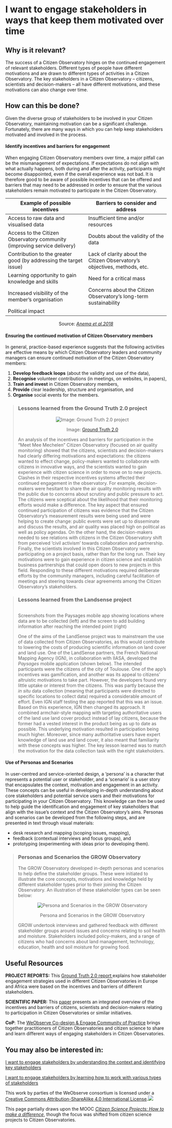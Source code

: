 # I want to engage stakeholders in ways that keep them motivated over time

## Why is it relevant?

The success of a Citizen Observatory hinges on the continued engagement of relevant stakeholders. Different types of people have different motivations and are drawn to different types of activities in a Citizen Observatory. The key stakeholders in a Citizen Observatory – citizens, scientists and decision-makers – all have different motivations, and these motivations can also change over time.

## How can this be done?

Given the diverse group of stakeholders to be involved in your Citizen Observatory, maintaining motivation can be a significant challenge. Fortunately, there are many ways in which you can help keep stakeholders motivated and involved in the process.

#### **Identify incentives and barriers for engagement**

When engaging Citizen Observatory members over time, a major pitfall can be the mismanagement of expectations. If expectations do not align with what actually happens, both during and after the activity, participants might become disappointed, even if the overall experience was not bad. It is therefore good to be aware of possible incentives that can be offered and barriers that may need to be addressed in order to ensure that the various stakeholders remain motivated to participate in the Citizen Observatory.

| Example of possible incentives                                           | Barriers to consider and address                                          |
| ------------------------------------------------------------------------ | ------------------------------------------------------------------------- |
| Access to raw data and visualised data                                   | Insufficient time and/or resources                                        |
| Access to the Citizen Observatory community (improving service delivery) | Doubts about the validity of the data                                     |
| Contribution to the greater good (by addressing the target issue)        | Lack of clarity about the Citizen Observatory’s objectives, methods, etc. |
| Learning opportunity to gain knowledge and skills                        | Need for a critical mass                                                  |
| Increased visibility of the member’s organisation                        | Concerns about the Citizen Observatory’s long-term sustainability         |
| Political impact                                                         |                                                                           |

<p align="center">Source: <a href="https://gt20.eu/wp-content/uploads/2020/06/GT2.0-D1.4-Updated-Engagement-Strategy_final.pdf"><em>Anema et al.2018</em></a></p>

#### **Ensuring the continued motivation of Citizen Observatory members**

In general, practice-based experience suggests that the following activities are effective means by which Citizen Observatory leaders and community managers can ensure continued motivation of the Citizen Observatory members:

1. **Develop feedback loops** (about the validity and use of the data),
2. **Recognise** volunteer contributions (in meetings, on websites, in papers),
3. **Train and invest** in Citizen Observatory members,
4. **Provide** clear leadership, structure and organisation, and
5. **Organise** social events for the members.

> ### Lessons learned from the Ground Truth 2.0 project
>
> <p align="center"><img src="https://www.weobserve.eu/wp-content/uploads/2021/03/Cookbook15.png" alt="Image: Ground Truth 2.0 project" data-size="original"></p>
>
> <p align="center">Image: <a href="https://gt20.eu/wp-content/uploads/2020/06/GT2.0-D1.8-Updated-report-on-incentives-and-barriers-Final-submission.pdf"> Ground Truth 2.0</a></p>
>
> An analysis of the incentives and barriers for participation in the “Meet Mee Mechelen” Citizen Observatory (focused on air quality monitoring) showed that the citizens, scientists and decision-makers had clearly differing motivations and expectations: the citizens wanted to effect change, policy-makers wanted to collaborate with citizens in innovative ways, and the scientists wanted to gain experience with citizen science in order to move on to new projects. Clashes in their respective incentives systems affected their continued engagement in the observatory. For example, decision-makers were hesitant to share the air quality monitoring results with the public due to concerns about scrutiny and public pressure to act. The citizens were sceptical about the likelihood that their monitoring efforts would make a difference. The key aspect that ensured continued participation of citizens was evidence that the Citizen Observatory’s measurement results were being used and were helping to create change: public events were set up to disseminate and discuss the results, and air quality was placed high on political as well as policy agendas. On the other hand, the decision-makers needed to see relations with citizens in the Citizen Observatory shift from perceived ‘civil activism’ towards collaboration and partnership. Finally, the scientists involved in this Citizen Observatory were participating on a project basis, rather than for the long run. Their key motivations were to gain experience in citizen science and establish business partnerships that could open doors to new projects in this field. Responding to these different motivations required deliberate efforts by the community managers, including careful facilitation of meetings and steering towards clear agreements among the Citizen Observatory’s stakeholders.

> ### Lessons learned from the Landsense project
>
> <p align="center"><img src="https://www.weobserve.eu/wp-content/uploads/2021/03/WO-CB-Landsense.png" alt=""></p>
>
> Screenshots from the Paysages mobile app showing locations where data are to be collected (left) and the screen to add building information after reaching the intended point (right)
>
> One of the aims of the LandSense project was to mainstream the use of data collected from Citizen Observatories, as this would contribute to lowering the costs of producing scientific information on land cover and land use. One of the LandSense partners, the French National Mapping Agency (IGN), in collaboration with IIASA, developed the _Paysages_ mobile application (shown below). The intended participants were the citizens of the city of Toulouse. One of the app’s incentives was gamification, and another was its appeal to citizens’ altruistic motivations to take part. However, the developers found very little uptake or interest from the citizens. This was partly because the _in situ_ data collection (meaning that participants were directed to specific locations to collect data) required a considerable amount of effort. Even IGN staff testing the app reported that this was an issue. Based on this experience, IGN then changed its approach. It combined armchair-style mapping with targeting authoritative users of the land use land cover product instead of lay citizens, because the former had a vested interest in the product being as up to date as possible. This underlying motivation resulted in participation being much higher. Moreover, since many authoritative users have expert knowledge of land use and land cover, it also meant that familiarity with these concepts was higher. The key lesson learned was to match the motivation for the data collection task with the right stakeholders.

#### **Use of Personas and Scenarios**

In user-centred and service-oriented design, a ‘persona’ is a character that represents a potential user or stakeholder, and a ‘scenario’ is a user story that encapsulates the context, motivation and engagement in an activity. These concepts can be useful in developing in-depth understanding about core stakeholders and potential service users and their motivations for participating in your Citizen Observatory. This knowledge can then be used to help guide the identification and engagement of key stakeholders that align with the issue’s context and the Citizen Observatory’s aims. Personas and scenarios can be developed from the following steps, and are presented in text through visual materials:

* desk research and mapping (scoping issues, mapping),
* feedback (contextual interviews and focus groups), and
* prototyping (experimenting with ideas prior to developing them).

> ### Personas and Scenarios the GROW Observatory
>
> The GROW Observatory developed in-depth personas and scenarios to help define the stakeholder groups. These were initiated to illustrate the core concepts, motivations and knowledge held by different stakeholder types prior to their joining the Citizen Observatory. An illustration of these stakeholder types can be seen below:
>
> <p align="center"><img src="https://www.weobserve.eu/wp-content/uploads/2021/03/Persona-and-Scenarios-in-the-GROW-Observatory2-scaled.jpg" alt="Persona and Scenarios in the GROW Observatory" data-size="original"></p>
>
> <p align="center">Persona and Scenarios in the GROW Observatory</p>
>
> GROW undertook interviews and gathered feedback with different stakeholder groups around issues and concerns relating to soil health and moisture. Stakeholders included policy-makers, and a range of citizens who had concerns about land management, technology, education, health and soil moisture for growing food.

## Useful Resources

**PROJECT REPORTS:** This [Ground Truth 2.0 report ](https://gt20.eu/knowledge-base/deliverable-d1-4-updated-stakeholder-engagement-strategy/)explains how stakeholder engagement strategies used in different Citizen Observatories in Europe and Africa were based on the incentives and barriers of different stakeholders.

**SCIENTIFIC PAPER:** This [paper](https://www.sciencedirect.com/science/article/pii/S1462901118306361) presents an integrated overview of the incentives and barriers of citizens, scientists and decision-makers relating to participation  in Citizen Observatories or similar initiatives.

**CoP**: The [WeObserve Co-design & Engage Community of Practice](https://www.weobserve.eu/weobserve-cop1-co-creating-citizen-observatories-and-engaging-citizens/) brings together practitioners of Citizen Observatories and citizen science to share and learn different ways of engaging stakeholders in Citizen Observatories.

## You may also be interested in:

[I want to engage stakeholders by understanding the context and identifying key stakeholders](https://app.gitbook.com/o/-LbbpkbPn14_lT165GF4/s/xhdGyRLggMekKhjUZVP1/~/changes/7/creating-and-running-a-citizen-observatory/i-want-to-engage-stakeholders-by-understanding-the-context-and-identifying-key-stakeholders)

[I want to engage stakeholders by learning how to work with various types of stakeholders](https://app.gitbook.com/o/-LbbpkbPn14_lT165GF4/s/xhdGyRLggMekKhjUZVP1/~/changes/7/creating-and-running-a-citizen-observatory/i-want-to-engage-stakeholders-by-learning-how-to-work-with-various-types-of-stakeholders)



This work by parties of the WeObserve consortium is licensed under a [Creative Commons Attribution-ShareAlike 4.0 International License](https://creativecommons.org/licenses/by-sa/2.0/).![](https://www.weobserve.eu/wp-content/uploads/2021/03/CC.png)

This page partially draws upon the MOOC [_Citizen Science Projects: How to make a difference_](https://www.futurelearn.com/courses/weobserve-the-earth/4), though the focus was shifted from citizen science projects to Citizen Observatories.
